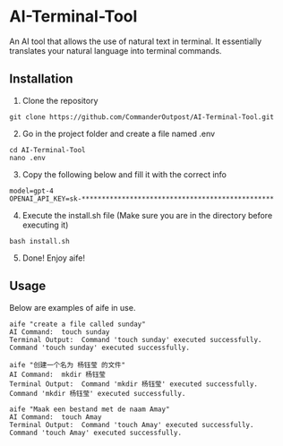 # AI-Terminal-Tool
An AI tool that allows the use of natural text in terminal. It essentially translates your natural language into terminal commands. 

## Installation
1. Clone the repository
```
git clone https://github.com/CommanderOutpost/AI-Terminal-Tool.git
```
2. Go in the project folder and create a file named .env
```
cd AI-Terminal-Tool
nano .env
```
3. Copy the following below and fill it with the correct info
```
model=gpt-4
OPENAI_API_KEY=sk-************************************************
```
4. Execute the install.sh file (Make sure you are in the directory before executing it)
```
bash install.sh
```
5. Done! Enjoy aife!

## Usage
Below are examples of aife in use.

  ```
  aife "create a file called sunday"
  AI Command:  touch sunday 
  Terminal Output:  Command 'touch sunday' executed successfully.
  Command 'touch sunday' executed successfully.
  ```
  
  ```
  aife "创建一个名为 杨钰莹 的文件"
  AI Command:  mkdir 杨钰莹 
  Terminal Output:  Command 'mkdir 杨钰莹' executed successfully.
  Command 'mkdir 杨钰莹' executed successfully.
  ```
  
  ```
  aife "Maak een bestand met de naam Amay"
  AI Command:  touch Amay 
  Terminal Output:  Command 'touch Amay' executed successfully.
  Command 'touch Amay' executed successfully.
  ```
  
